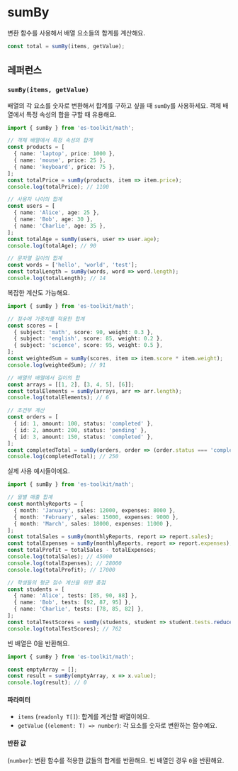 # sumBy

변환 함수를 사용해서 배열 요소들의 합계를 계산해요.

```typescript
const total = sumBy(items, getValue);
```

## 레퍼런스

### `sumBy(items, getValue)`

배열의 각 요소를 숫자로 변환해서 합계를 구하고 싶을 때 `sumBy`를 사용하세요. 객체 배열에서 특정 속성의 합을 구할 때 유용해요.

```typescript
import { sumBy } from 'es-toolkit/math';

// 객체 배열에서 특정 속성의 합계
const products = [
  { name: 'laptop', price: 1000 },
  { name: 'mouse', price: 25 },
  { name: 'keyboard', price: 75 },
];
const totalPrice = sumBy(products, item => item.price);
console.log(totalPrice); // 1100

// 사용자 나이의 합계
const users = [
  { name: 'Alice', age: 25 },
  { name: 'Bob', age: 30 },
  { name: 'Charlie', age: 35 },
];
const totalAge = sumBy(users, user => user.age);
console.log(totalAge); // 90

// 문자열 길이의 합계
const words = ['hello', 'world', 'test'];
const totalLength = sumBy(words, word => word.length);
console.log(totalLength); // 14
```

복잡한 계산도 가능해요.

```typescript
import { sumBy } from 'es-toolkit/math';

// 점수에 가중치를 적용한 합계
const scores = [
  { subject: 'math', score: 90, weight: 0.3 },
  { subject: 'english', score: 85, weight: 0.2 },
  { subject: 'science', score: 95, weight: 0.5 },
];
const weightedSum = sumBy(scores, item => item.score * item.weight);
console.log(weightedSum); // 91

// 배열의 배열에서 길이의 합
const arrays = [[1, 2], [3, 4, 5], [6]];
const totalElements = sumBy(arrays, arr => arr.length);
console.log(totalElements); // 6

// 조건부 계산
const orders = [
  { id: 1, amount: 100, status: 'completed' },
  { id: 2, amount: 200, status: 'pending' },
  { id: 3, amount: 150, status: 'completed' },
];
const completedTotal = sumBy(orders, order => (order.status === 'completed' ? order.amount : 0));
console.log(completedTotal); // 250
```

실제 사용 예시들이에요.

```typescript
import { sumBy } from 'es-toolkit/math';

// 월별 매출 합계
const monthlyReports = [
  { month: 'January', sales: 12000, expenses: 8000 },
  { month: 'February', sales: 15000, expenses: 9000 },
  { month: 'March', sales: 18000, expenses: 11000 },
];
const totalSales = sumBy(monthlyReports, report => report.sales);
const totalExpenses = sumBy(monthlyReports, report => report.expenses);
const totalProfit = totalSales - totalExpenses;
console.log(totalSales); // 45000
console.log(totalExpenses); // 28000
console.log(totalProfit); // 17000

// 학생들의 평균 점수 계산을 위한 총점
const students = [
  { name: 'Alice', tests: [85, 90, 88] },
  { name: 'Bob', tests: [92, 87, 95] },
  { name: 'Charlie', tests: [78, 85, 82] },
];
const totalTestScores = sumBy(students, student => student.tests.reduce((sum, score) => sum + score, 0));
console.log(totalTestScores); // 762
```

빈 배열은 0을 반환해요.

```typescript
import { sumBy } from 'es-toolkit/math';

const emptyArray = [];
const result = sumBy(emptyArray, x => x.value);
console.log(result); // 0
```

#### 파라미터

- `items` (`readonly T[]`): 합계를 계산할 배열이에요.
- `getValue` (`(element: T) => number`): 각 요소를 숫자로 변환하는 함수예요.

#### 반환 값

(`number`): 변환 함수를 적용한 값들의 합계를 반환해요. 빈 배열인 경우 `0`을 반환해요.
